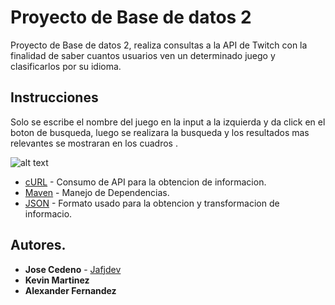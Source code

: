 # Proyecto de Base de datos 2

Proyecto de Base de datos 2, realiza consultas a la API de Twitch con la finalidad de saber cuantos usuarios ven un determinado juego y clasificarlos por su idioma.

## Instrucciones

Solo se escribe el nombre del juego en la input a la izquierda y da click en el boton de busqueda, luego se realizara la busqueda y los resultados mas relevantes se mostraran en los cuadros .

![alt text](https://i.gyazo.com/8dc21b346ad59a02d318e9ff95557d67.png)

* [cURL](https://curl.haxx.se/) - Consumo de API para la obtencion de informacion.
* [Maven](https://maven.apache.org/) - Manejo de Dependencias.
* [JSON](https://www.json.org/) - Formato usado para la obtencion y transformacion de informacio.

## Autores.

* **Jose Cedeno** - [Jafjdev](https://github.com/jafjdev/)
* **Kevin Martinez**
* **Alexander Fernandez**
